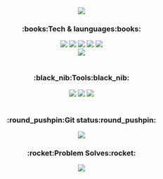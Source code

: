 

<!--
**cywin1018/cywin1018** is a ✨ _special_ ✨ repository because its `README.md` (this file) appears on your GitHub profile.

Here are some ideas to get you started:

- 🔭 I’m currently working on ...
- 🌱 I’m currently learning ...
- 👯 I’m looking to collaborate on ...
- 🤔 I’m looking for help with ...
- 💬 Ask me about ...
- 📫 How to reach me: ...
- 😄 Pronouns: ...
- ⚡ Fun fact: ...
-->


<div align="center">
	<img src="https://capsule-render.vercel.app/api?type=waving&color=auto&height=200&section=header&text=Cywin`s%20GitHub!&fontSize=90" />
	<h3 >:books:Tech & launguages:books:</h3>
	<img src="https://img.shields.io/badge/HTML5-E34F26?style=flat&logo=HTML5&logoColor=white" />
	<img src="https://img.shields.io/badge/CSS3-1572B6?style=flat&logo=CSS3&logoColor=white" />
  	<img src="https://img.shields.io/badge/JavaScript-F7DF1E?style=flat&logo=JavaScript&logoColor=white" />
 	 <img src="https://img.shields.io/badge/React-61DAFB?style=flat&logo=React&logoColor=white" />
  	 <img src="https://img.shields.io/badge/TypeScript-3178C6?style=flat&logo=typescript&logoColor=white" />
	<br>
	<div>
	<img src="https://github-readme-stats.vercel.app/api/top-langs/?username=cywin1018&layout=compact">
	</div>
	<br>
	<div>
		<h3>:black_nib:Tools:black_nib:</h3>
	<img src="https://img.shields.io/badge/VSCODE-007ACC?style=flat&logo=visualstudiocode&logoColor=white" />
	<img src="https://img.shields.io/badge/AndroidStudio-3DDC84?style=flat&logo=androidstudio&logoColor=white" />
	 <img src="https://img.shields.io/badge/SpringBoot-6DB33F?style=flat&logo=springboot&logoColor=white" />
	</div>
	<br>
</div>
<div align="center">
	<h3 >:round_pushpin:Git status:round_pushpin:</h3>
 <img src="https://github-readme-stats.vercel.app/api?username=cywin1018&show_icons=true">
	<h3 >:rocket:Problem Solves:rocket:</h3>
	<img src="http://mazassumnida.wtf/api/v2/generate_badge?boj=eden0821"/>
</div>


